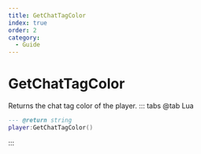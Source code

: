 ```yaml
---
title: GetChatTagColor
index: true
order: 2
category:
  - Guide
---
```


# GetChatTagColor
Returns the chat tag color of the player.
::: tabs
@tab Lua
```lua
--- @return string
player:GetChatTagColor()
```

:::